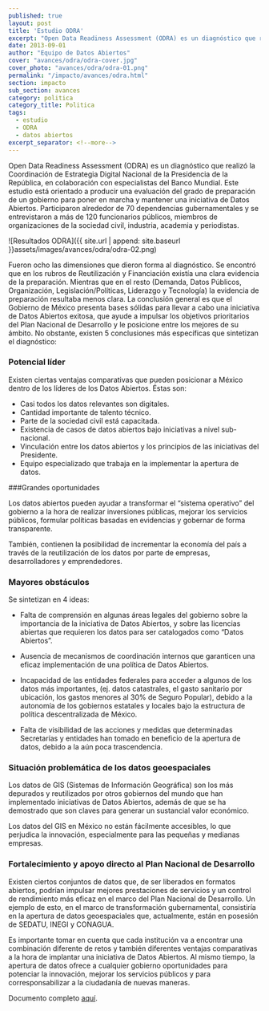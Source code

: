 ```yaml
---
published: true
layout: post
title: 'Estudio ODRA'
excerpt: "Open Data Readiness Assessment (ODRA) es un diagnóstico que realizó la Coordinación de Estrategia Digital Nacional de la Presidencia de la República, en colaboración con especialistas del Banco Mundial. Este estudio está orientado a producir una evaluación del grado de preparación de un gobierno para poner en marcha y mantener una iniciativa de Datos Abiertos."
date: 2013-09-01
author: "Equipo de Datos Abiertos"
cover: "avances/odra/odra-cover.jpg"
cover_photo: "avances/odra/odra-01.png"
permalink: "/impacto/avances/odra.html"
section: impacto
sub_section: avances
category: politica
category_title: Politica
tags:
  - estudio
  - ODRA
  - datos abiertos
excerpt_separator: <!--more-->
---
```


Open Data Readiness Assessment (ODRA) es un diagnóstico que realizó la Coordinación de Estrategia Digital Nacional de la Presidencia de la República, en colaboración con especialistas del Banco Mundial. Este estudio está orientado a producir una evaluación del grado de preparación de un gobierno para poner en marcha y mantener una iniciativa de Datos Abiertos. Participaron alrededor de 70 dependencias gubernamentales y se entrevistaron a más de 120 funcionarios públicos, miembros de organizaciones de la sociedad civil, industria, academia y periodistas.

<!--more-->

![Resultados ODRA]({{ site.url | append: site.baseurl }}assets/images/avances/odra/odra-02.png)

Fueron ocho las dimensiones que dieron forma al diagnóstico. Se encontró que en los rubros de Reutilización y Financiación existía una clara evidencia de la preparación. Mientras que en el resto (Demanda, Datos Públicos, Organización, Legislación/Políticas, Liderazgo y Tecnología) la evidencia de preparación resultaba menos clara.
La conclusión general es que el Gobierno de México presenta bases sólidas para llevar a cabo una iniciativa de Datos Abiertos exitosa, que ayude a impulsar los objetivos prioritarios del Plan Nacional de Desarrollo y le posicione entre los mejores de su ámbito. No obstante, existen 5 conclusiones más específicas que sintetizan el diagnóstico:

### Potencial líder

Existen ciertas ventajas comparativas que pueden posicionar a México dentro de los líderes de los Datos Abiertos. Éstas son:

* Casi todos los datos relevantes son digitales.
* Cantidad importante de talento técnico.
* Parte de la sociedad civil está capacitada.
* Existencia de casos de datos abiertos bajo iniciativas a nivel sub-nacional.
* Vinculación entre los datos abiertos y los principios de las iniciativas del Presidente.
* Equipo especializado que trabaja en la implementar la apertura de datos.

###Grandes oportunidades

Los datos abiertos pueden ayudar a transformar el “sistema operativo” del gobierno a la hora de realizar inversiones públicas, mejorar los servicios públicos, formular políticas basadas en evidencias y gobernar de forma transparente.

También, contienen la posibilidad de incrementar la economía del país a través de la reutilización de los datos por parte de empresas, desarrolladores y emprendedores.

### Mayores obstáculos

Se sintetizan en 4 ideas:

* Falta de comprensión en algunas áreas legales del gobierno sobre la importancia de la iniciativa de Datos Abiertos, y sobre las licencias abiertas que requieren los datos para ser catalogados como “Datos Abiertos”.

* Ausencia de mecanismos de coordinación internos que garanticen una eficaz implementación de una política de Datos Abiertos.

* Incapacidad de las entidades federales para acceder a algunos de los datos más importantes, (ej. datos catastrales, el gasto sanitario por ubicación, los gastos menores al 30% de Seguro Popular), debido a la autonomía de los gobiernos estatales y locales bajo la estructura de política descentralizada de México.

* Falta de visibilidad de las acciones y medidas que determinadas Secretarías y entidades han tomado en beneficio de la apertura de datos, debido a la aún poca trascendencia.

### Situación problemática de los datos geoespaciales

Los datos de GIS (Sistemas de Información Geográfica) son los más depurados y reutilizados por otros gobiernos del mundo que han implementado iniciativas de Datos Abiertos, además de que se ha demostrado que son claves para generar un sustancial valor económico.

Los datos del GIS en México no están fácilmente accesibles, lo que perjudica la innovación, especialmente para las pequeñas y medianas empresas.

### Fortalecimiento y apoyo directo al Plan Nacional de Desarrollo

Existen ciertos conjuntos de datos que, de ser liberados en formatos abiertos, podrían impulsar mejores prestaciones de servicios y un control de rendimiento más eficaz en el marco del Plan Nacional de Desarrollo. Un ejemplo de esto, en el marco de transformación gubernamental, consistiría en la apertura de datos geoespaciales que, actualmente, están en posesión de SEDATU, INEGI y CONAGUA.

Es importante tomar en cuenta que cada institución va a encontrar una combinación diferente de retos y también diferentes ventajas comparativas a la hora de implantar una iniciativa de Datos Abiertos. Al mismo tiempo, la apertura de datos ofrece a cualquier gobierno oportunidades para potenciar la innovación, mejorar los servicios públicos y para corresponsabilizar a la ciudadanía de nuevas maneras.

Documento completo [aquí](https://drive.google.com/file/d/0B6xuFjlJEb0NbUxYQWhxOU00MkE/view?usp=sharing "ODRA").
